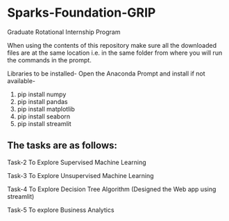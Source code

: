 # Sparks-Foundation-GRIP
Graduate Rotational Internship Program

When using the contents of this repository make sure all the downloaded files are at the same location i.e. in the same folder from where you will run the commands in the prompt.

Libraries to be installed- Open the Anaconda Prompt and install if not available-

1) pip install numpy
2) pip install pandas
3) pip install matplotlib
4) pip install seaborn
5) pip install streamlit

## The tasks are as follows:

Task-2 To Explore Supervised Machine Learning

Task-3 To Explore Unsupervised Machine Learning

Task-4 To Explore Decision Tree Algorithm 
(Designed the Web app using streamlit)

Task-5 To explore Business Analytics
